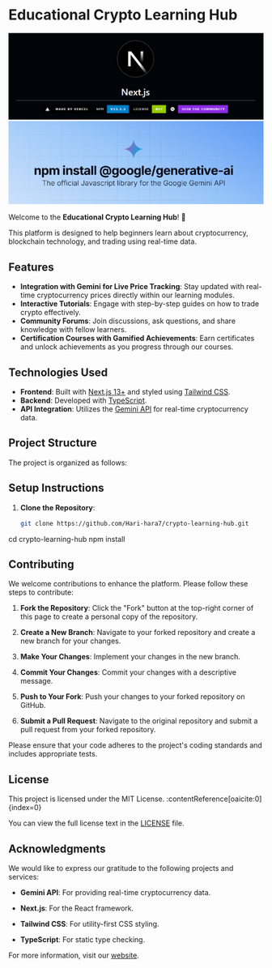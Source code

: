 # Educational Crypto Learning Hub

![Educational Crypto Learning Hub](nextjs.png)
![Educational Crypto Learning Hub](googleapi.png)


Welcome to the **Educational Crypto Learning Hub**! 🚀

This platform is designed to help beginners learn about cryptocurrency, blockchain technology, and trading using real-time data.

## Features

- **Integration with Gemini for Live Price Tracking**: Stay updated with real-time cryptocurrency prices directly within our learning modules.
- **Interactive Tutorials**: Engage with step-by-step guides on how to trade crypto effectively.
- **Community Forums**: Join discussions, ask questions, and share knowledge with fellow learners.
- **Certification Courses with Gamified Achievements**: Earn certificates and unlock achievements as you progress through our courses.

## Technologies Used

- **Frontend**: Built with [Next.js 13+](https://nextjs.org/) and styled using [Tailwind CSS](https://tailwindcss.com/).
- **Backend**: Developed with [TypeScript](https://www.typescriptlang.org/).
- **API Integration**: Utilizes the [Gemini API](https://docs.gemini.com/rest-api/) for real-time cryptocurrency data.

## Project Structure

The project is organized as follows:


## Setup Instructions

1. **Clone the Repository**:

   ```bash
   git clone https://github.com/Hari-hara7/crypto-learning-hub.git


cd crypto-learning-hub
npm install



## Contributing

We welcome contributions to enhance the platform. Please follow these steps to contribute:

1. **Fork the Repository**: Click the "Fork" button at the top-right corner of this page to create a personal copy of the repository.

2. **Create a New Branch**: Navigate to your forked repository and create a new branch for your changes.

3. **Make Your Changes**: Implement your changes in the new branch.

4. **Commit Your Changes**: Commit your changes with a descriptive message.

5. **Push to Your Fork**: Push your changes to your forked repository on GitHub.

6. **Submit a Pull Request**: Navigate to the original repository and submit a pull request from your forked repository.

Please ensure that your code adheres to the project's coding standards and includes appropriate tests.

## License

This project is licensed under the MIT License. :contentReference[oaicite:0]{index=0}

You can view the full license text in the [LICENSE](LICENSE) file.

## Acknowledgments

We would like to express our gratitude to the following projects and services:

- **Gemini API**: For providing real-time cryptocurrency data.

- **Next.js**: For the React framework.

- **Tailwind CSS**: For utility-first CSS styling.

- **TypeScript**: For static type checking.

For more information, visit our [website](https://crypto-learning-hub.vercel.app/).
